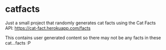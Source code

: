 # catfacts
Just a small project that randomly generates cat facts using the Cat Facts API: 
https://cat-fact.herokuapp.com/facts

This contains user generated content so there may not be any facts in these cat...facts :P
